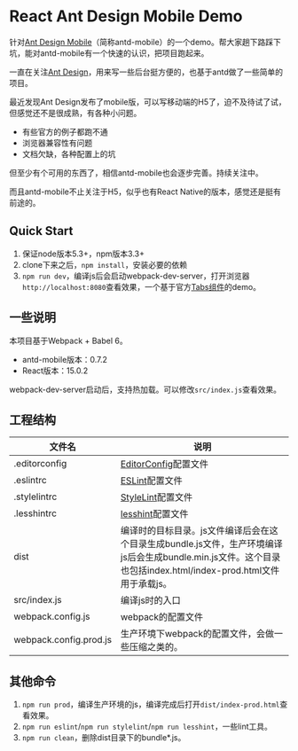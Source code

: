 # React Ant Design Mobile Demo

针对[Ant Design Mobile](http://mobile.ant.design/)（简称antd-mobile）的一个demo。帮大家趟下路踩下坑，能对antd-mobile有一个快速的认识，把项目跑起来。

一直在关注[Ant Design](http://ant.design/)，用来写一些后台挺方便的，也基于antd做了一些简单的项目。

最近发现Ant Design发布了mobile版，可以写移动端的H5了，迫不及待试了试，但感觉还不是很成熟，有各种小问题。

* 有些官方的例子都跑不通
* 浏览器兼容性有问题
* 文档欠缺，各种配置上的坑

但至少有个可用的东西了，相信antd-mobile也会逐步完善。持续关注中。

而且antd-mobile不止关注于H5，似乎也有React Native的版本，感觉还是挺有前途的。

## Quick Start

1. 保证node版本5.3+，npm版本3.3+
2. clone下来之后，`npm install`，安装必要的依赖
3. `npm run dev`，编译js后会启动webpack-dev-server，打开浏览器`http://localhost:8080`查看效果，一个基于官方[Tabs组件](http://mobile.ant.design/components/tabs)的demo。

## 一些说明

本项目基于Webpack + Babel 6。

* antd-mobile版本：0.7.2
* React版本：15.0.2

webpack-dev-server启动后，支持热加载。可以修改`src/index.js`查看效果。

## 工程结构

| 文件名  | 说明 |
| ------------- | ------------- |
| .editorconfig  | [EditorConfig](http://editorconfig.org/)配置文件 |
| .eslintrc | [ESLint](http://eslint.org/)配置文件 |
| .stylelintrc  | [StyleLint](http://stylelint.io/)配置文件 |
| .lesshintrc | [lesshint](https://github.com/lesshint/lesshint)配置文件 |
| dist | 编译时的目标目录。js文件编译后会在这个目录生成bundle.js文件，生产环境编译js后会生成bundle.min.js文件。这个目录也包括index.html/index-prod.html文件用于承载js。 |
| src/index.js | 编译js时的入口 |
| webpack.config.js | webpack的配置文件 |
| webpack.config.prod.js | 生产环境下webpack的配置文件，会做一些压缩之类的。 |

## 其他命令

1. `npm run prod`，编译生产环境的js，编译完成后打开`dist/index-prod.html`查看效果。
2. `npm run eslint`/`npm run stylelint`/`npm run lesshint`，一些lint工具。
3. `npm run clean`，删除dist目录下的bundle*.js。
